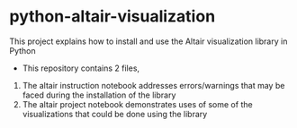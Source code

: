 # python-altair-visualization
This project explains how to install and use the Altair visualization library in Python <br>

- This repository contains 2 files, <br>
1. The altair instruction notebook addresses errors/warnings that may be faced during the installation of the library <br>
2. The altair project notebook demonstrates uses of some of the visualizations that could be done using the library
